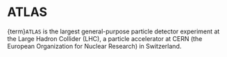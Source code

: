 # ATLAS

{term}`ATLAS` is the largest general-purpose particle detector experiment at the Large Hadron Collider (LHC), a particle accelerator at CERN (the European Organization for Nuclear Research) in Switzerland.
